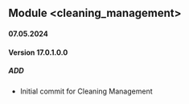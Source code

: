 ## Module <cleaning_management>
#### 07.05.2024
#### Version 17.0.1.0.0
##### ADD

- Initial commit for Cleaning Management
